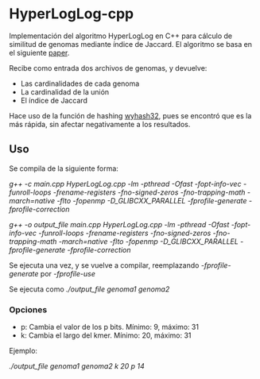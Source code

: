 # HyperLogLog-cpp
Implementación del algoritmo HyperLogLog en C++ para cálculo de similitud de genomas mediante índice de Jaccard.
El algoritmo se basa en el siguiente [paper](https://storage.googleapis.com/pub-tools-public-publication-data/pdf/40671.pdf).

Recibe como entrada dos archivos de genomas, y devuelve:
- Las cardinalidades de cada genoma
- La cardinalidad de la unión
- El índice de Jaccard

Hace uso de la función de hashing [wyhash32](https://github.com/wangyi-fudan/wyhash), pues se encontró que es la más rápida, sin afectar negativamente a los resultados.

## Uso
Se compila de la siguiente forma:

*g++ -c main.cpp HyperLogLog.cpp -lm -pthread -Ofast -fopt-info-vec -funroll-loops -frename-registers -fno-signed-zeros -fno-trapping-math -march=native -flto -fopenmp -D_GLIBCXX_PARALLEL -fprofile-generate -fprofile-correction*

*g++ -o output_file main.cpp HyperLogLog.cpp -lm -pthread -Ofast -fopt-info-vec -funroll-loops -frename-registers -fno-signed-zeros -fno-trapping-math -march=native -flto -fopenmp -D_GLIBCXX_PARALLEL -fprofile-generate -fprofile-correction*

Se ejecuta una vez, y se vuelve a compilar, reemplazando *-fprofile-generate* por *-fprofile-use*

Se ejecuta como *./output_file genoma1 genoma2*

### Opciones
- p: Cambia el valor de los p bits. Mínimo: 9, máximo: 31
- k: Cambia el largo del kmer. Mínimo: 20, máximo: 31

Ejemplo:

*./output_file genoma1 genoma2 k 20 p 14*
